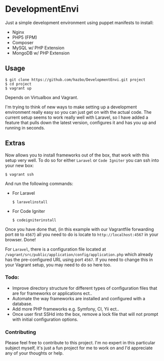 # DevelopmentEnvi

Just a simple development environment using puppet manifests to install:

  - Nginx
  - PHP5 (FPM)
  - Composer
  - MySQL w/ PHP Extension
  - MongoDB w/ PHP Extension

## Usage

	$ git clone https://github.com/hazbo/DevelopmentEnvi.git project
	$ cd project
	$ vagrant up

Depends on Virtualbox and Vagrant.

I'm trying to think of new ways to make setting up a development environment really easy
so you can just get on with the actual code. The current setup seems to work really well
with Laravel, so I have added a feature that pulls down the latest version, configures it
and has you up and running in seconds.

## Extras

Now allows you to install frameworks out of the box, that work with this setup very well.
To do so for either `Laravel` or `Code Igniter` you can ssh into your new box:

	$ vagrant ssh

And run the following commands:

  - For Laravel

		$ laravelinstall

  - For Code Igniter

		$ codeigniterinstall

Once you have done that, (in this example with our Vagrantfile forwarding port `80` to `4567`) all you
need to do is locate to `http://localhost:4567` in your browser. Done!

For `Laravel`, there is a configuration file located at `/vagrant/src/public/application/config/application.php` which already has the pre-configured URL
using port `4567`. If you need to change this in your Vagrant setup, you may need to do so here too.

### Todo:

  - Improve directory structure for different types of configuration files that are for frameworks or applications ect..
  - Automate the way frameworks are installed and configured with a database.
  - Add more PHP frameworks e.g. Symfony, CI, Yii ect..
  - Once user first SSHd into the box, remove a lock file that will not prompt with initial configuration options.

### Contributing

Please feel free to contribute to this project. I'm no expert in this particular subject
myself, it's just a fun project for me to work on and I'd appreciate any of your thoughts or help.